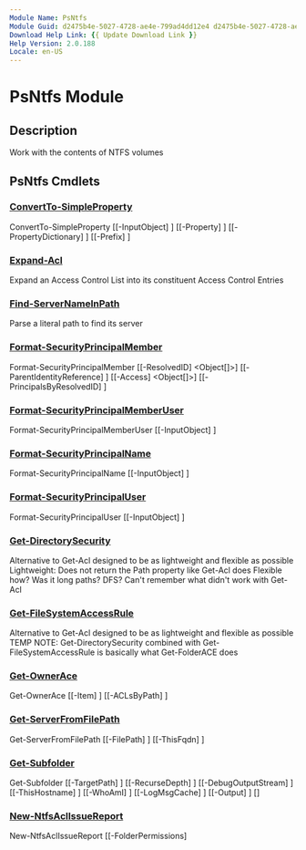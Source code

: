 ```yaml
---
Module Name: PsNtfs
Module Guid: d2475b4e-5027-4728-ae4e-799ad4dd12e4 d2475b4e-5027-4728-ae4e-799ad4dd12e4
Download Help Link: {{ Update Download Link }}
Help Version: 2.0.188
Locale: en-US
---
```


# PsNtfs Module
## Description
Work with the contents of NTFS volumes

## PsNtfs Cmdlets
### [ConvertTo-SimpleProperty](ConvertTo-SimpleProperty.md)

ConvertTo-SimpleProperty [[-InputObject] <Object>] [[-Property] <string>] [[-PropertyDictionary] <hashtable>] [[-Prefix] <string>]


### [Expand-Acl](Expand-Acl.md)
Expand an Access Control List into its constituent Access Control Entries

### [Find-ServerNameInPath](Find-ServerNameInPath.md)
Parse a literal path to find its server

### [Format-SecurityPrincipalMember](Format-SecurityPrincipalMember.md)

Format-SecurityPrincipalMember [[-ResolvedID] <Object[]>] [[-ParentIdentityReference] <string>] [[-Access] <Object[]>] [[-PrincipalsByResolvedID] <hashtable>]


### [Format-SecurityPrincipalMemberUser](Format-SecurityPrincipalMemberUser.md)

Format-SecurityPrincipalMemberUser [[-InputObject] <Object>]


### [Format-SecurityPrincipalName](Format-SecurityPrincipalName.md)

Format-SecurityPrincipalName [[-InputObject] <Object>]


### [Format-SecurityPrincipalUser](Format-SecurityPrincipalUser.md)

Format-SecurityPrincipalUser [[-InputObject] <Object>]


### [Get-DirectorySecurity](Get-DirectorySecurity.md)
Alternative to Get-Acl designed to be as lightweight and flexible as possible
    Lightweight: Does not return the Path property like Get-Acl does
    Flexible how?  Was it long paths?  DFS?  Can't remember what didn't work with Get-Acl

### [Get-FileSystemAccessRule](Get-FileSystemAccessRule.md)
Alternative to Get-Acl designed to be as lightweight and flexible as possible
TEMP NOTE: Get-DirectorySecurity combined with Get-FileSystemAccessRule is basically what Get-FolderACE does

### [Get-OwnerAce](Get-OwnerAce.md)

Get-OwnerAce [[-Item] <string>] [[-ACLsByPath] <hashtable>]


### [Get-ServerFromFilePath](Get-ServerFromFilePath.md)

Get-ServerFromFilePath [[-FilePath] <string>] [[-ThisFqdn] <string>]


### [Get-Subfolder](Get-Subfolder.md)

Get-Subfolder [[-TargetPath] <string>] [[-RecurseDepth] <int>] [[-DebugOutputStream] <string>] [[-ThisHostname] <string>] [[-WhoAmI] <string>] [[-LogMsgCache] <hashtable>] [[-Output] <hashtable>] [<CommonParameters>]


### [New-NtfsAclIssueReport](New-NtfsAclIssueReport.md)

New-NtfsAclIssueReport [[-FolderPermissions] <Object>] [[-UserPermissions] <Object>] [[-GroupNameRule] <scriptblock>] [[-ThisHostName] <string>] [[-WhoAmI] <string>] [[-LogMsgCache] <hashtable>]



